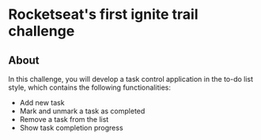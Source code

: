 # Rocketseat's first ignite trail challenge

## About

In this challenge, you will develop a task control application in the to-do list style,
which contains the following functionalities:

- Add new task
- Mark and unmark a task as completed
- Remove a task from the list
- Show task completion progress
